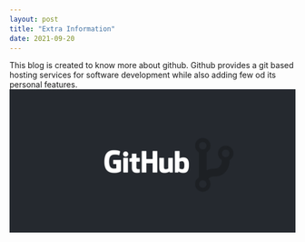 ```yaml
---
layout: post
title: "Extra Information"
date: 2021-09-20
---
```

This blog is created to know more about github. 
Github provides a git based hosting services for software development while also adding few od its personal features.
![alt text](https://github.com/ZainabKJ/ZainabKJ.github.io/blob/31a845d1a9c31be59e9f9a5c34bd9f71b2aadd43/Images/githubs.png)
